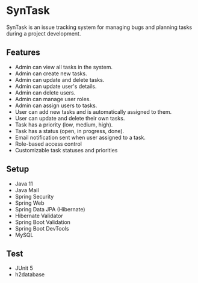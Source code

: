 # SynTask
SynTask is an issue tracking system for managing bugs and planning tasks during a project development.

## Features
- Admin can view all tasks in the system.
- Admin can create new tasks.
- Admin can update and delete tasks.
- Admin can update user's details.
- Admin can delete users.
- Admin can manage user roles.
- Admin can assign users to tasks.
- User can add new tasks and is automatically assigned to them.
- User can update and delete their own tasks.
- Task has a priority (low, medium, high). 
- Task has a status (open, in progress, done).
- Email notification sent when user assigned to a task.
- Role-based access control
- Customizable task statuses and priorities

## Setup

* Java 11
* Java Mail
* Spring Security
* Spring Web
* Spring Data JPA (Hibernate)
* Hibernate Validator
* Spring Boot Validation
* Spring Boot DevTools
* MySQL

## Test
* JUnit 5
* h2database

